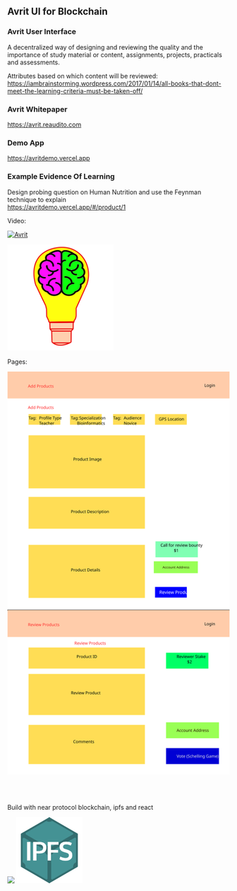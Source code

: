 ## Avrit UI for Blockchain

### Avrit User Interface
A decentralized way of designing and reviewing the quality and the importance of study material or content, assignments, projects, practicals and assessments. 

Attributes based on which content will be reviewed:  
https://iambrainstorming.wordpress.com/2017/01/14/all-books-that-dont-meet-the-learning-criteria-must-be-taken-off/

### Avrit Whitepaper   
https://avrit.reaudito.com

### Demo App
https://avritdemo.vercel.app

### Example Evidence Of Learning  
Design probing question on Human Nutrition and use the Feynman technique to explain  
https://avritdemo.vercel.app/#/product/1  

Video:  

[![Avrit](http://img.youtube.com/vi/HW7kblrIv2M/0.jpg)](http://www.youtube.com/watch?v=HW7kblrIv2M "Avirt")

<img src="logo.png" height="240">



Pages:

![page](avrit_ui_pages.svg)

<br />
<br />

Build with near protocol blockchain, ipfs and react
<p>
<img src="https://nearprotocol.com/wp-content/themes/near-19/assets/img/logo.svg?t=1553011311" width="240">
<img src="ipfs.png" height="150">
</p>

